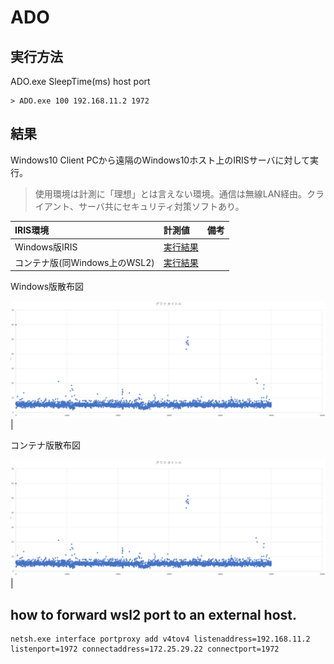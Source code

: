 # ADO

## 実行方法

ADO.exe SleepTime(ms) host port

```
> ADO.exe 100 192.168.11.2 1972
```

## 結果
Windows10 Client PCから遠隔のWindows10ホスト上のIRISサーバに対して実行。
> 使用環境は計測に「理想」とは言えない環境。通信は無線LAN経由。クライアント、サーバ共にセキュリティ対策ソフトあり。

|IRIS環境|計測値|備考|
|:---|:---|:---|
|Windows版IRIS|[実行結果](results/sleep100-win.txt)||
|コンテナ版(同Windows上のWSL2)|[実行結果](results/sleep100-docker.txt)||

Windows版散布図

![Windows版散布図](results/sleep100-docker.png)|

コンテナ版散布図

![コンテナ版散布図](results/sleep100-docker.png)|
## how to forward wsl2 port to an external host.

```
netsh.exe interface portproxy add v4tov4 listenaddress=192.168.11.2 listenport=1972 connectaddress=172.25.29.22 connectport=1972
```
